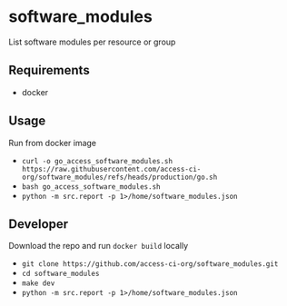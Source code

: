 # software_modules
List software modules per resource or group


## Requirements
* docker


## Usage
Run from docker image
* `curl -o go_access_software_modules.sh
  https://raw.githubusercontent.com/access-ci-org/software_modules/refs/heads/production/go.sh`
* `bash go_access_software_modules.sh`
* `python -m src.report -p 1>/home/software_modules.json`


## Developer
Download the repo and run `docker build` locally
* `git clone https://github.com/access-ci-org/software_modules.git`
* `cd software_modules`
* `make dev`
* `python -m src.report -p 1>/home/software_modules.json`
